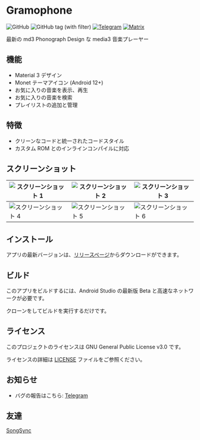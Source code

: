 # Gramophone
![GitHub](https://img.shields.io/github/license/AkaneTan/Gramophone)
![GitHub tag (with filter)](https://img.shields.io/github/v/tag/AkaneTan/Gramophone)
[![Telegram](https://img.shields.io/badge/-telegram-red?color=white&logo=telegram&logoColor=blue)](https://t.me/FoedusProgramme)
[![Matrix](https://img.shields.io/badge/-matrix-red?color=white&logo=matrix&logoColor=black)](https://matrix.to/#/#akanefoundation:matrix.org)

最新の md3 Phonograph Design な media3 音楽プレーヤー

## 機能
- Material 3 デザイン
- Monet テーマアイコン (Android 12+)
- お気に入りの音楽を表示、再生
- お気に入りの音楽を検索
- プレイリストの追加と管理

## 特徴
- クリーンなコードと統一されたコードスタイル
- カスタム ROM とのインラインコンパイルに対応

## スクリーンショット
| ![スクリーンショット 1](https://github.com/AkaneTan/Gramophone/raw/beta/resources/screenshot_1.png) | ![スクリーンショット 2](https://github.com/AkaneTan/Gramophone/raw/beta/resources/screenshot_2.png) | ![スクリーンショット 3](https://github.com/AkaneTan/Gramophone/raw/beta/resources/screenshot_3.png) |
|--------------------------------------------------------------------------------------------|--------------------------------------------------------------------------------------------|--------------------------------------------------------------------------------------------|
| ![スクリーンショット 4](https://github.com/AkaneTan/Gramophone/raw/beta/resources/screenshot_4.png) | ![スクリーンショット 5](https://github.com/AkaneTan/Gramophone/raw/beta/resources/screenshot_5.png) | ![スクリーンショット 6](https://github.com/AkaneTan/Gramophone/raw/beta/resources/screenshot_6.png) |

## インストール
アプリの最新バージョンは、[リリースページ](https://github.com/AkaneTan/Gramophone/releases)からダウンロードができます。

## ビルド
このアプリをビルドするには、Android Studio の最新版 Beta と高速なネットワークが必要です。

クローンをしてビルドを実行するだけです。

## ライセンス
このプロジェクトのライセンスは GNU General Public License v3.0 です。

ライセンスの詳細は [LICENSE](https://github.com/AkaneTan/Gramophone/blob/beta/LICENSE) ファイルをご参照ください。

## お知らせ
- バグの報告はこちら: [Telegram](https://t.me/AkaneDev)

## 友達
[SongSync](https://github.com/lambada10/songsync)
